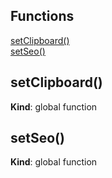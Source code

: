 
## Functions

<dl>
<dt><a href="#setClipboard">setClipboard()</a></dt>
<dd></dd>
<dt><a href="#setSeo">setSeo()</a></dt>
<dd></dd>
</dl>

<a name="setClipboard"></a>

## setClipboard()
**Kind**: global function  
<a name="setSeo"></a>

## setSeo()
**Kind**: global function  
